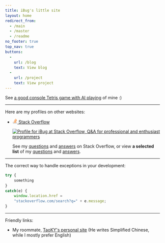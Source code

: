 ```yaml
---
title: iBug's little site
layout: home
redirect_from: 
  - /main
  - /master
  - /readme
no_footer: true
top_nav: true
buttons:
  -
    url: /blog
    text: View blog
  -
    url: /project
    text: View project
---
```



See [a good console Tetris game with AI playing][TetrisAI] of mine :)

---

Here are my profiles on other websites:

- [<img src="image/so-icon.png" width="16" height="16" /> Stack Overflow][so]

  [![Profile for iBug at Stack Overflow, Q&A for professional and enthusiast programmers](https://stackoverflow.com/users/flair/5958455.png)][so]

  See my [questions][so-q] and [answers][so-a] on Stack Overflow, or view **a selected list** of my [questions][so-sq] and [answers][so-sa].

---

The correct way to handle exceptions in your development:

```javascript
try {
    something
}
catch(e) {
    window.location.href =
    "stackoverflow.com/search?q=" + e.message;
}
```

---

Friendly links:

- My roommate, [TaoKY's personal site](https://taoky.github.io) (He writes Simplified Chinese, while I mostly prefer English)


<!-- Links Section -->

  [TetrisAI]: https://ibug.github.io/TetrisAI
  [blog]: https://ibug.github.io/blog
  [pp]: https://ibug.github.io/project
  [gh]: https://github.com/iBug
  [so]: https://stackoverflow.com/users/5958455/ibug "Profile for iBug at Stack Overflow, Q&A for professional and enthusiast programmers"
  [so-q]: https://stackoverflow.com/users/5958455/ibug?tab=questions "iBug's questions on Stack Overflow"
  [so-a]: https://stackoverflow.com/users/5958455/ibug?tab=answers "iBug's answers on Stack Overflow"
  [so-sq]: https://ibug.github.io/so/selected-questions
  [so-sa]: https://ibug.github.io/so/selected-answers
